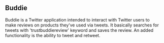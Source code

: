 <span itemprop="name">Buddie</span>
------------

<p itemprop="description">
  Buddie is a Twitter application intended to interact with Twitter users to make reviews on products they've used via tweets. It basically searches for tweets with 'trustbuddiereview' keyword and saves the review. An added functionality is the ability to tweet and retweet.
</p>

